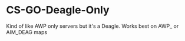 # CS-GO-Deagle-Only
Kind of like AWP only servers but it's a Deagle. Works best on AWP_ or AIM_DEAG maps
